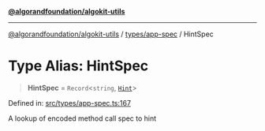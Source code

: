 [**@algorandfoundation/algokit-utils**](../../../README.md)

***

[@algorandfoundation/algokit-utils](../../../README.md) / [types/app-spec](../README.md) / HintSpec

# Type Alias: HintSpec

> **HintSpec** = `Record`\<`string`, [`Hint`](../interfaces/Hint.md)\>

Defined in: [src/types/app-spec.ts:167](https://github.com/algorandfoundation/algokit-utils-ts/blob/main/src/types/app-spec.ts#L167)

A lookup of encoded method call spec to hint
